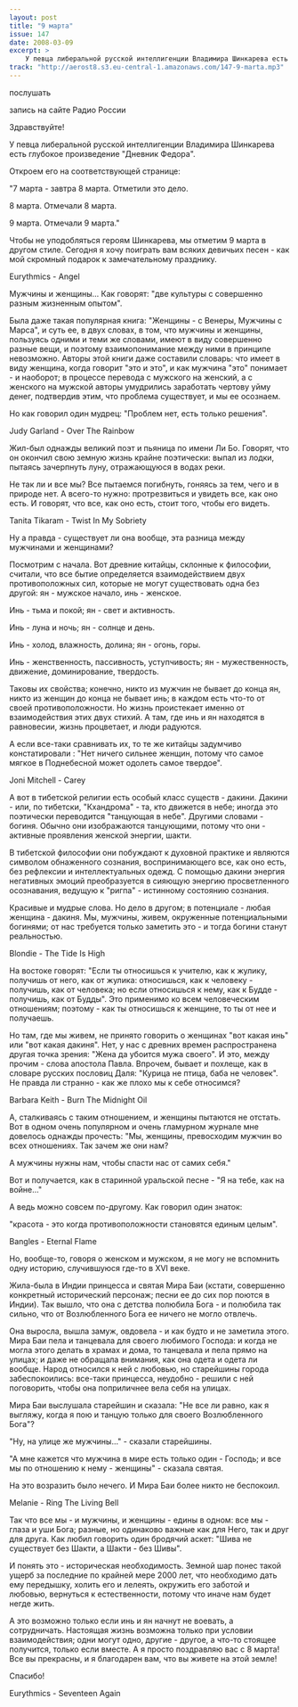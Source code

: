 ```yaml
---
layout: post
title: "9 марта"
issue: 147
date: 2008-03-09
excerpt: >
    У певца либеральной русской интеллигенции Владимира Шинкарева есть глубокое произведение "Дневник Федора".
track: "http://aerost8.s3.eu-central-1.amazonaws.com/147-9-marta.mp3"
---
```


послушать

запись на сайте Радио России

Здравствуйте!

У певца либеральной русской интеллигенции Владимира Шинкарева есть глубокое произведение "Дневник Федора".

Откроем его на соответствующей странице:

"7 марта - завтра 8 марта. Отметили это дело.

8 марта. Отмечали 8 марта.

9 марта. Отмечали 9 марта."

Чтобы не уподобляться героям Шинкарева, мы отметим 9 марта в другом стиле. Сегодня я хочу поиграть вам всяких девичьих песен - как мой скромный подарок к замечательному празднику.

Eurythmics - Angel

Мужчины и женщины... Как говорят: "две культуры с совершенно разным жизненным опытом".

Была даже такая популярная книга: "Женщины - с Венеры, Мужчины с Марса", и суть ее, в двух словах, в том, что мужчины и женщины, пользуясь одними и теми же словами, имеют в виду совершенно разные вещи, и поэтому взаимопонимание между ними в принципе невозможно. Авторы этой книги даже составили словарь: что имеет в виду женщина, когда говорит "это и это", и как мужчина "это" понимает - и наоборот; в процессе перевода с мужского на женский, а с женского на мужской авторы умудрились заработать чертову уйму денег, подтвердив этим, что проблема существует, и мы ее осознаем.

Но как говорил один мудрец: "Проблем нет, есть только решения".

Judy Garland - Over The Rainbow

Жил-был однажды великий поэт и пьяница по имени Ли Бо. Говорят, что он окончил свою земную жизнь крайне поэтически: выпал из лодки, пытаясь зачерпнуть луну, отражающуюся в водах реки.

Не так ли и все мы? Все пытаемся погибнуть, гоняясь за тем, чего и в природе нет. А всего-то нужно: протрезвиться и увидеть все, как оно есть. И говорят, что все, как оно есть, стоит того, чтобы его видеть.

Tanita Tikaram - Twist In My Sobriety

Ну а правда - существует ли она вообще, эта разница между мужчинами и женщинами?

Посмотрим с начала. Вот древние китайцы, склонные к философии, считали, что все бытие определяется взаимодействием двух противоположных сил, которые не могут существовать одна без другой: ян - мужское начало, инь - женское.

Инь - тьма и покой; ян - свет и активность.

Инь - луна и ночь; ян - солнце и день.

Инь - холод, влажность, долина; ян - огонь, горы.

Инь - женственность, пассивность, уступчивость; ян - мужественность, движение, доминирование, твердость.

Таковы их свойства; конечно, никто из мужчин не бывает до конца ян, никто из женщин до конца не бывает инь; в каждом есть что-то от своей противоположности. Но жизнь проистекает именно от взаимодействия этих двух стихий. А там, где инь и ян находятся в равновесии, жизнь процветает, и люди радуются.

А если все-таки сравнивать их, то те же китайцы задумчиво констатировали : "Нет ничего сильнее женщин, потому что самое мягкое в Поднебесной может одолеть самое твердое".

Joni Mitchell - Carey

А вот в тибетской религии есть особый класс существ - дакини. Дакини - или, по тибетски, "Кхандрома" - та, кто движется в небе; иногда это поэтически переводится "танцующая в небе". Другими словами - богиня. Обычно они изображаются танцующими, потому что они - активные проявления женской энергии, шакти.

В тибетской философии они побуждают к духовной практике и являются символом обнаженного сознания, воспринимающего все, как оно есть, без рефлексии и интеллектуальных одежд. С помощью дакини энергия негативных эмоций преобразуется в сияющую энергию просветленного осознавания, ведущую к "ригпа" - истинному состоянию сознания.

Красивые и мудрые слова. Но дело в другом; в потенциале - любая женщина - дакиня. Мы, мужчины, живем, окруженные потенциальными богинями; от нас требуется только заметить это - и тогда богини станут реальностью.

Blondie - The Tide Is High

На востоке говорят: "Если ты относишься к учителю, как к жулику, получишь от него, как от жулика: относишься, как к человеку - получишь, как от человека; но если относишься к нему, как к Будде - получишь, как от Будды". Это применимо ко всем человеческим отношениям; поэтому - как ты относишься к женщине, то ты от нее и получаешь.

Но там, где мы живем, не принято говорить о женщинах "вот какая инь" или "вот какая дакиня". Нет, у нас с древних времен распространена другая точка зрения: "Жена да убоится мужа своего". И это, между прочим - слова апостола Павла. Впрочем, бывает и похлеще, как в словаре русских пословиц Даля: "Курица не птица, баба не человек". Не правда ли странно - как же плохо мы к себе относимся?

Barbara Keith - Burn The Midnight Oil

А, сталкиваясь с таким отношением, и женщины пытаются не отстать. Вот в одном очень популярном и очень гламурном журнале мне довелось однажды прочесть: "Мы, женщины, превосходим мужчин во всех отношениях. Так зачем же они нам?

А мужчины нужны нам, чтобы спасти нас от самих себя."

Вот и получается, как в старинной уральской песне - "Я на тебе, как на войне..."

А ведь можно совсем по-другому. Как говорил один знаток:

"красота - это когда противоположности становятся единым целым".

Bangles - Eternal Flame

Но, вообще-то, говоря о женском и мужском, я не могу не вспомнить одну историю, случившуюся где-то в XVI веке.

Жила-была в Индии принцесса и святая Мира Баи (кстати, совершенно конкретный исторический персонаж; песни ее до сих пор поются в Индии). Так вышло, что она с детства полюбила Бога - и полюбила так сильно, что от Возлюбленного Бога ее ничего не могло отвлечь.

Она выросла, вышла замуж, овдовела - и как будто и не заметила этого. Мира Баи пела и танцевала для своего любимого Господа: и когда не могла этого делать в храмах и дома, то танцевала и пела прямо на улицах; и даже не обращала внимания, как она одета и одета ли вообще. Народ относился к ней с любовью, но старейшины города забеспокоились: все-таки принцесса, неудобно - решили с ней поговорить, чтобы она поприличнее вела себя на улицах.

Мира Баи выслушала старейшин и сказала: "Не все ли равно, как я выгляжу, когда я пою и танцую только для своего Возлюбленного Бога"?

"Ну, на улице же мужчины..." - сказали старейшины.

"А мне кажется что мужчина в мире есть только один - Господь; и все мы по отношению к нему - женщины" - сказала святая.

На это возразить было нечего. И Мира Баи более никто не беспокоил.

Melanie - Ring The Living Bell

Так что все мы - и мужчины, и женщины - едины в одном: все мы - глаза и уши Бога; разные, но одинаково важные как для Него, так и друг для друга. Как любил говорить один бродячий аскет: "Шива не существует без Шакти, а Шакти - без Шивы".

И понять это - историческая необходимость. Земной шар понес такой ущерб за последние по крайней мере 2000 лет, что необходимо дать ему передышку, холить его и лелеять, окружить его заботой и любовью, вернуться к естественности, потому что иначе нам будет негде жить.

А это возможно только если инь и ян начнут не воевать, а сотрудничать. Настоящая жизнь возможна только при условии взаимодействия; одни могут одно, другие - другое, а что-то стоящее получится, только если вместе. А я просто поздравляю вас с 8 марта! Все вы прекрасны, и я благодарен вам, что вы живете на этой земле!

Спасибо!

Eurythmics - Seventeen Again
